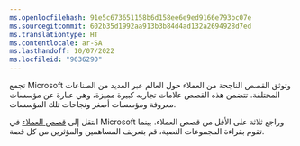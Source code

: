 ```yaml
---
ms.openlocfilehash: 91e5c673651158b6d158ee6e9ed9166e793bc07e
ms.sourcegitcommit: 602b35d1992aa913b3b84d4ad132a2694928d7ed
ms.translationtype: HT
ms.contentlocale: ar-SA
ms.lasthandoff: 10/07/2022
ms.locfileid: "9636290"
---
```

تجمع Microsoft وتوثق القصص الناجحة من العملاء حول العالم عبر العديد من الصناعات المختلفة. تتضمن هذه القصص علامات تجاريه كبيرة مميزة، وهي عبارة عن مؤسسات معروفة ومؤسسات أصغر ونجاحات تلك المؤسسات. 

انتقل إلى [قصص العملاء](https://customers.microsoft.com/?azure-portal=true) في Microsoft وراجع ثلاثة على الأقل من قصص العملاء. بينما تقوم بقراءة المجموعات النصية، قم بتعريف المساهمين والمؤثرين من كل قصة.
